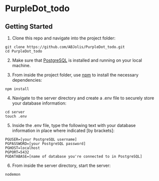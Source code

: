 # PurpleDot_todo

## Getting Started

1. Clone this repo and navigate into the project folder:

```
git clone https://github.com/ABJolis/PurpleDot_todo.git
cd PurpleDot_todo
```

2. Make sure that [PostgreSQL](https://www.postgresql.org/) is installed and running on your local machine.

3. From inside the project folder, use [npm](https://npmjs.com/) to install the necessary dependencies:

```
npm install
```

4. Navigate to the server directory and create a .env file to securely store your database information:

```
cd server
touch .env
```

5. Inside the .env file, type the following text with your database information in place where indicated [by brackets]:

```
PGUSER=[your PostgreSQL username]
PGPASSWORD=[your PostgreSQL password]
PGHOST=localhost
PGPORT=5432
PGDATABASE=[name of database you're connected to in PostgreSQL]
```

6. From inside the server directory, start the server:

```
nodemon
```

